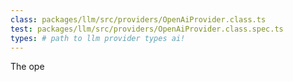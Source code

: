 ```yaml
---
class: packages/llm/src/providers/OpenAiProvider.class.ts
test: packages/llm/src/providers/OpenAiProvider.class.spec.ts
types: # path to llm provider types ai!
---
```


The ope
